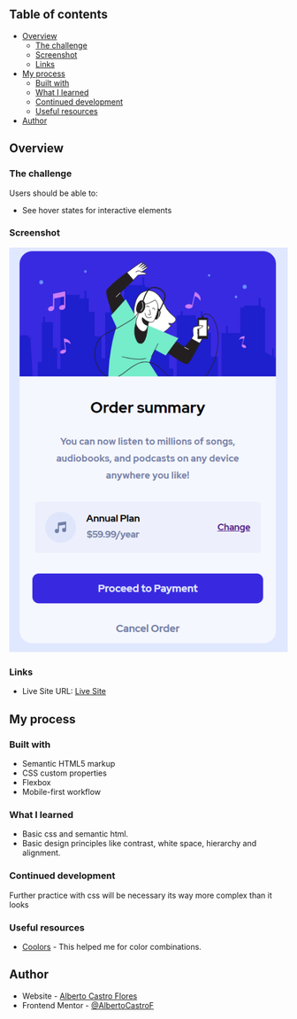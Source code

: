 ## Table of contents

- [Overview](#overview)
  - [The challenge](#the-challenge)
  - [Screenshot](#screenshot)
  - [Links](#links)
- [My process](#my-process)
  - [Built with](#built-with)
  - [What I learned](#what-i-learned)
  - [Continued development](#continued-development)
  - [Useful resources](#useful-resources)
- [Author](#author)

## Overview

### The challenge

Users should be able to:

- See hover states for interactive elements

### Screenshot

![](./design/readmepicture.png)

### Links

- Live Site URL: [Live Site]( https://albertocastrof.github.io/OrderSummaryComponent/)

## My process

### Built with

- Semantic HTML5 markup
- CSS custom properties
- Flexbox
- Mobile-first workflow

### What I learned

- Basic css and semantic html.
- Basic design principles like contrast, white space, hierarchy and alignment.

### Continued development

Further practice with css will be necessary its way more complex than it looks

### Useful resources

- [Coolors](https://coolors.co) - This helped me for color combinations.

## Author

- Website - [Alberto Castro Flores](https://www.linkedin.com/in/alberto-castro-flores-02007959/)
- Frontend Mentor - [@AlbertoCastroF](https://www.frontendmentor.io/profile/AlbertoCastroF)
